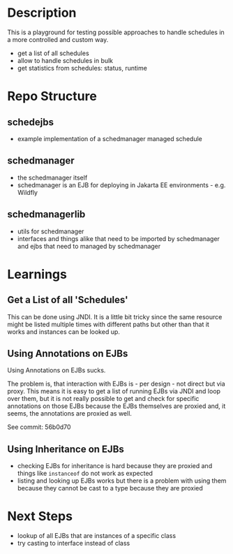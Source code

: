 # Description

This is a playground for testing possible approaches to handle schedules in a more controlled and custom way.

- get a list of all schedules
- allow to handle schedules in bulk 
- get statistics from schedules: status, runtime
  


# Repo Structure

## schedejbs

- example implementation of a schedmanager managed schedule


## schedmanager

- the schedmanager itself
- schedmanager is an EJB for deploying in Jakarta EE environments - e.g. Wildfly

## schedmanagerlib

- utils for schedmanager
- interfaces and things alike that need to be imported by schedmanager and ejbs that need to managed by schedmanager 
                             
# Learnings

## Get a List of all 'Schedules'

This can be done using JNDI. It is a little bit tricky since the same resource might be listed multiple times with different paths but other than that it works and instances can be looked up.

## Using Annotations on EJBs

Using Annotations on EJBs sucks. 

The problem is, that interaction with EJBs is - per design - not direct but via proxy. This means it is easy to get a list of running EJBs via JNDI and loop over them, but it is not really possible to get and check for specific annotations on those EJBs because the EJBs themselves are proxied and, it seems, the annotations are proxied as well.  

See commit:  56b0d70
                             
## Using Inheritance on EJBs

- checking EJBs for inheritance is hard because they are proxied and things like `instanceof` do not work as expected
- listing and looking up EJBs works but there is a problem with using them because they cannot be cast to a type because they are proxied

# Next Steps

- lookup of all EJBs that are instances of a specific class
- try casting to interface instead of class

